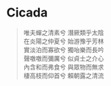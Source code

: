 # Cicada

> 唯夫蟬之清素兮 潛厥類乎太陰 <br>
> 在炎陽之仲夏兮 始游豫乎芳林 <br>
> 實淡泊而寡欲兮 獨咍樂而長吟 <br>
> 聲噭噭而彌厲兮 似貞士之介心 <br>
> 內含和而弗食兮 與眾物而無求 <br>
> 棲高枝而仰首兮 賴朝露之清流 <br>
